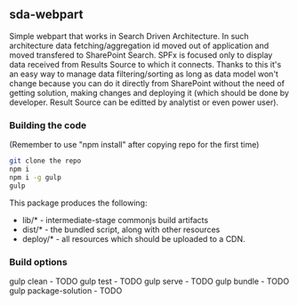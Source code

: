## sda-webpart

Simple webpart that works in Search Driven Architecture. In such architecture data fetching/aggregation id moved out of application and moved transfered to SharePoint Search. SPFx is focused only to display data received from Results Source to which it connects. 
Thanks to this it's an easy way to manage data filtering/sorting as long as data model won't change because you can do it directly from SharePoint without the need of getting solution, making changes and deploying it (which should be done by developer. Result Source can be editted by analytist or even power user).

### Building the code
(Remember to use "npm install" after copying repo for the first time)

```bash
git clone the repo
npm i
npm i -g gulp
gulp
```

This package produces the following:

* lib/* - intermediate-stage commonjs build artifacts
* dist/* - the bundled script, along with other resources
* deploy/* - all resources which should be uploaded to a CDN.

### Build options

gulp clean - TODO
gulp test - TODO
gulp serve - TODO
gulp bundle - TODO
gulp package-solution - TODO
